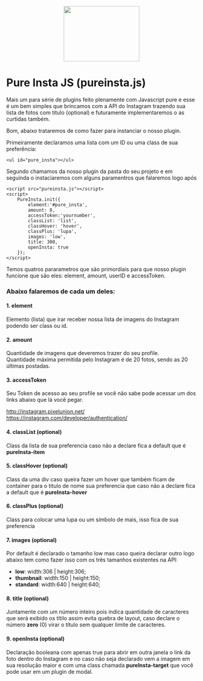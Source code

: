 <p align="center">
  <a href="https://romulobrasil.com" target="_blank" title="Acessar o site Rômulo Brasil">
  <img width="200" height="146" src="https://romulobrasil.com/img/logo.png"/>
  </a>
</p>


Pure Insta JS (pureinsta.js)
==========

Mais um para série de plugins feito plenamente com Javascript pure e esse é um bem simples que brincamos com a API do Instagram trazendo sua lista de fotos com titulo (optional) e futuramente implementaremos o as curtidas também.

Bom, abaixo trataremos de como fazer para instanciar o nosso plugin. 

Primeiramente declaramos uma lista com um ID ou uma class de sua preferência:

```
<ul id="pure_insta"></ul>
```

Segundo chamamos da nosso plugin da pasta do seu projeto e em seguinda o instaciaremos com alguns paramentros que falaremos logo após 

```    
<script src="pureinsta.js"></script>
<script>
    PureInsta.init({
        element:'#pure_insta',
        amount: 8,
        accessToken:'yournumber',
        classList: 'list',
        classHover: 'hover',
        classPlus: 'lupa',
        images: 'low',
        title: 300,
        openInsta: true
    });
</script>
```

Temos quatros pararametros que são primordiais para que nosso plugin funcione que são eles: element, amount, userID e accessToken.

### Abaixo falaremos de cada um deles:

#### 1. element
Elemento (lista) que irar receber nossa lista de imagens do Instagram podendo ser class ou id. 

#### 2. amount
Quantidade de imagens que deveremos trazer do seu profile. <br>
Quantidade máxima permitida pelo Instagram é de 20 fotos, sendo as 20 últimas postadas. 

#### 3. accessToken
Seu Token de acesso ao seu profile se você não sabe pode acessar um dos links abaixo que lá você pegar. 

<a href="http://instagram.pixelunion.net/">http://instagram.pixelunion.net/</a> <br>
<a href="https://instagram.com/developer/authentication/">https://instagram.com/developer/authentication/</a>

#### 4. classList (optional)
Class da lista de sua preferencia caso não a declare fica a default que é **pureInsta-item**

#### 5. classHover (optional)
Class da uma div caso queira fazer um hover que também ficam de container para o título de nome sua preferencia que caso não a declare fica a default que é **pureInsta-hover**

#### 6. classPlus (optional)
Class para colocar uma lupa ou um símbolo de mais, isso fica de sua preferencia

#### 7. images (optional)
Por default é declarado o tamanho low mas caso queira declarar outro logo abaixo tem como fazer isso com os três tamanhos existentes na API:
 - **low**: width:306 | height:306;
 - **thumbnail**: width:150 | height:150;
 - **standard**: width:640 | height:640;

#### 8. title (optional)
Juntamente com um número inteiro pois indica quantidade de caracteres que será exibido os títilo assim evita quebra de layout, caso declare o número **zero** (0) virar o título sem qualquer limite de caracteres. 

#### 9. openInsta (optional)
Declaração booleana com apenas true para abrir em outra janela o link da foto dentro do Instagram e no caso não seja declarado vem a imagem em sua resolução maior e com uma class chamada **pureInsta-target** que você pode usar em um plugin de modal.